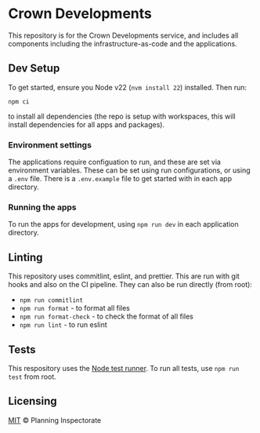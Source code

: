 # Crown Developments

This repository is for the Crown Developments service, and includes all components including the infrastructure-as-code and the applications.

## Dev Setup

To get started, ensure you Node v22 (`nvm install 22`) installed. Then run:

`npm ci`

to install all dependencies (the repo is setup with workspaces, this will install dependencies for all apps and packages).

### Environment settings

The applications require configuation to run, and these are set via environment variables. These can be set using run configurations, or using a `.env` file. There is a `.env.example` file to get started with in each app directory.

### Running the apps

To run the apps for development, using `npm run dev` in each application directory.

## Linting

This repository uses commitlint, eslint, and prettier. This are run with git hooks and also on the CI pipeline. They can also be run directly (from root):

* `npm run commitlint`
* `npm run format` - to format all files
* `npm run format-check` - to check the format of all files
* `npm run lint` - to run eslint

## Tests

This respository uses the [Node test runner](https://nodejs.org/docs/latest-v22.x/api/test.html#test-runner). To run all tests, use `npm run test` from root.

## Licensing

[MIT](https://opensource.org/licenses/mit) © Planning Inspectorate
